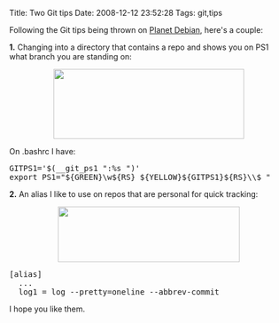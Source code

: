 Title: Two Git tips
Date: 2008-12-12 23:52:28
Tags: git,tips

Following the Git tips being thrown on <a href="http://planet.debian.org">Planet Debian</a>, here's a couple:

<strong>1.</strong> Changing into a directory that contains a repo and shows you on PS1 what branch you are standing on:

<div align="center"><a href="http://log.damog.net/wp-content/uploads/2008/12/git-ps1.png"><img class="aligncenter size-full wp-image-739" title="git-ps1" src="http://log.damog.net/wp-content/uploads/2008/12/git-ps1.png" alt="" width="344" height="126" /></a></div>

On .bashrc I have:
<pre>GITPS1='$(__git_ps1 ":%s ")'
export PS1="${GREEN}\w${RS} ${YELLOW}${GITPS1}${RS}\\$ "</pre>
<strong>2.</strong> An alias I like to use on repos that are personal for quick tracking:

<div align="center"><a href="http://log.damog.net/wp-content/uploads/2008/12/git-log1.png"><img class="aligncenter size-full wp-image-740" title="git-log1" src="http://log.damog.net/wp-content/uploads/2008/12/git-log1.png" alt="" width="328" height="100" /></a></div>

<pre>[alias]
  ...
  log1 = log --pretty=oneline --abbrev-commit</pre>
I hope you like them.